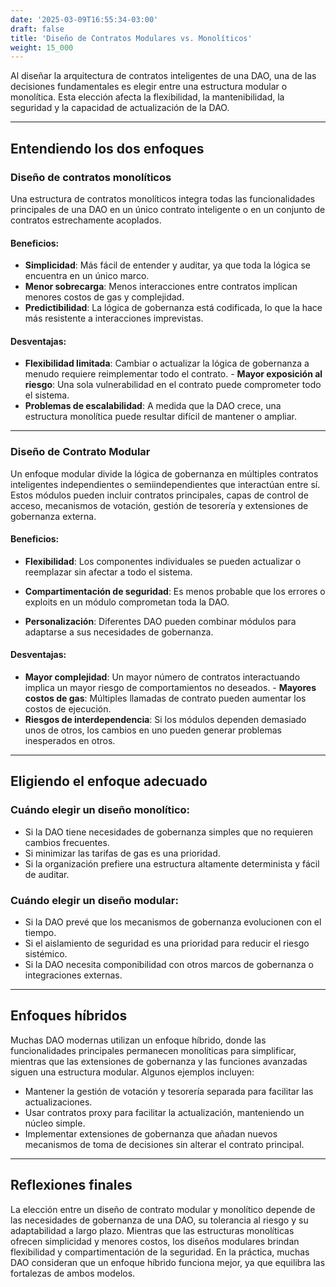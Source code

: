 ```yaml
---
date: '2025-03-09T16:55:34-03:00'
draft: false
title: 'Diseño de Contratos Modulares vs. Monolíticos'
weight: 15_000
---
```


Al diseñar la arquitectura de contratos inteligentes de una DAO, una de las decisiones fundamentales es elegir entre una estructura modular o monolítica. Esta elección afecta la flexibilidad, la mantenibilidad, la seguridad y la capacidad de actualización de la DAO.

---

## Entendiendo los dos enfoques

### **Diseño de contratos monolíticos**
Una estructura de contratos monolíticos integra todas las funcionalidades principales de una DAO en un único contrato inteligente o en un conjunto de contratos estrechamente acoplados.

#### **Beneficios:**
- **Simplicidad**: Más fácil de entender y auditar, ya que toda la lógica se encuentra en un único marco.
- **Menor sobrecarga**: Menos interacciones entre contratos implican menores costos de gas y complejidad.
- **Predictibilidad**: La lógica de gobernanza está codificada, lo que la hace más resistente a interacciones imprevistas.

#### **Desventajas:**
- **Flexibilidad limitada**: Cambiar o actualizar la lógica de gobernanza a menudo requiere reimplementar todo el contrato. - **Mayor exposición al riesgo**: Una sola vulnerabilidad en el contrato puede comprometer todo el sistema.
- **Problemas de escalabilidad**: A medida que la DAO crece, una estructura monolítica puede resultar difícil de mantener o ampliar.

---

### **Diseño de Contrato Modular**
Un enfoque modular divide la lógica de gobernanza en múltiples contratos inteligentes independientes o semiindependientes que interactúan entre sí. Estos módulos pueden incluir contratos principales, capas de control de acceso, mecanismos de votación, gestión de tesorería y extensiones de gobernanza externa.

#### **Beneficios:**
- **Flexibilidad**: Los componentes individuales se pueden actualizar o reemplazar sin afectar a todo el sistema.

- **Compartimentación de seguridad**: Es menos probable que los errores o exploits en un módulo comprometan toda la DAO.

- **Personalización**: Diferentes DAO pueden combinar módulos para adaptarse a sus necesidades de gobernanza.

#### **Desventajas:**
- **Mayor complejidad**: Un mayor número de contratos interactuando implica un mayor riesgo de comportamientos no deseados. - **Mayores costos de gas**: Múltiples llamadas de contrato pueden aumentar los costos de ejecución.
- **Riesgos de interdependencia**: Si los módulos dependen demasiado unos de otros, los cambios en uno pueden generar problemas inesperados en otros.

---

## Eligiendo el enfoque adecuado

### Cuándo elegir un diseño monolítico:
- Si la DAO tiene necesidades de gobernanza simples que no requieren cambios frecuentes.
- Si minimizar las tarifas de gas es una prioridad.
- Si la organización prefiere una estructura altamente determinista y fácil de auditar.

### Cuándo elegir un diseño modular:
- Si la DAO prevé que los mecanismos de gobernanza evolucionen con el tiempo.
- Si el aislamiento de seguridad es una prioridad para reducir el riesgo sistémico.
- Si la DAO necesita componibilidad con otros marcos de gobernanza o integraciones externas.

---

## Enfoques híbridos
Muchas DAO modernas utilizan un enfoque híbrido, donde las funcionalidades principales permanecen monolíticas para simplificar, mientras que las extensiones de gobernanza y las funciones avanzadas siguen una estructura modular. Algunos ejemplos incluyen:
- Mantener la gestión de votación y tesorería separada para facilitar las actualizaciones.
- Usar contratos proxy para facilitar la actualización, manteniendo un núcleo simple.
- Implementar extensiones de gobernanza que añadan nuevos mecanismos de toma de decisiones sin alterar el contrato principal.

---

## Reflexiones finales
La elección entre un diseño de contrato modular y monolítico depende de las necesidades de gobernanza de una DAO, su tolerancia al riesgo y su adaptabilidad a largo plazo. Mientras que las estructuras monolíticas ofrecen simplicidad y menores costos, los diseños modulares brindan flexibilidad y compartimentación de la seguridad. En la práctica, muchas DAO consideran que un enfoque híbrido funciona mejor, ya que equilibra las fortalezas de ambos modelos.